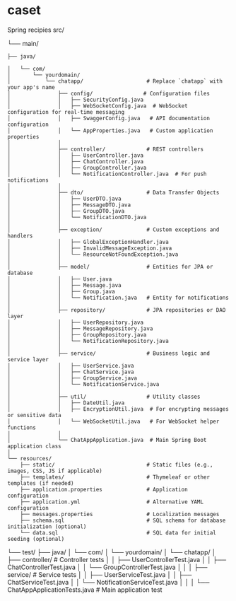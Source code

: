 # caset
Spring recipies
src/

└── main/

    ├── java/
    
    │   └── com/
    │       └── yourdomain/
    │           └── chatapp/                    # Replace `chatapp` with your app's name
    │               ├── config/                # Configuration files
    │               │   ├── SecurityConfig.java
    │               │   ├── WebSocketConfig.java  # WebSocket configuration for real-time messaging
    │               │   ├── SwaggerConfig.java   # API documentation configuration
    │               │   └── AppProperties.java   # Custom application properties
    │               │
    │               ├── controller/             # REST controllers
    │               │   ├── UserController.java
    │               │   ├── ChatController.java
    │               │   ├── GroupController.java
    │               │   └── NotificationController.java  # For push notifications
    │               │
    │               ├── dto/                    # Data Transfer Objects
    │               │   ├── UserDTO.java
    │               │   ├── MessageDTO.java
    │               │   ├── GroupDTO.java
    │               │   └── NotificationDTO.java
    │               │
    │               ├── exception/              # Custom exceptions and handlers
    │               │   ├── GlobalExceptionHandler.java
    │               │   ├── InvalidMessageException.java
    │               │   └── ResourceNotFoundException.java
    │               │
    │               ├── model/                  # Entities for JPA or database
    │               │   ├── User.java
    │               │   ├── Message.java
    │               │   ├── Group.java
    │               │   └── Notification.java   # Entity for notifications
    │               │
    │               ├── repository/             # JPA repositories or DAO layer
    │               │   ├── UserRepository.java
    │               │   ├── MessageRepository.java
    │               │   ├── GroupRepository.java
    │               │   └── NotificationRepository.java
    │               │
    │               ├── service/                # Business logic and service layer
    │               │   ├── UserService.java
    │               │   ├── ChatService.java
    │               │   ├── GroupService.java
    │               │   └── NotificationService.java
    │               │
    │               ├── util/                   # Utility classes
    │               │   ├── DateUtil.java
    │               │   ├── EncryptionUtil.java  # For encrypting messages or sensitive data
    │               │   └── WebSocketUtil.java   # For WebSocket helper functions
    │               │
    │               └── ChatAppApplication.java  # Main Spring Boot application class
    │
    └── resources/
        ├── static/                             # Static files (e.g., images, CSS, JS if applicable)
        ├── templates/                          # Thymeleaf or other templates (if needed)
        ├── application.properties              # Application configuration
        ├── application.yml                     # Alternative YAML configuration
        ├── messages.properties                 # Localization messages
        ├── schema.sql                          # SQL schema for database initialization (optional)
        └── data.sql                            # SQL data for initial seeding (optional)

└── test/
    ├── java/
    │   └── com/
    │       └── yourdomain/
    │           └── chatapp/
    │               ├── controller/             # Controller tests
    │               │   ├── UserControllerTest.java
    │               │   ├── ChatControllerTest.java
    │               │   └── GroupControllerTest.java
    │               │
    │               ├── service/                # Service tests
    │               │   ├── UserServiceTest.java
    │               │   ├── ChatServiceTest.java
    │               │   └── NotificationServiceTest.java
    │               │
    │               └── ChatAppApplicationTests.java  # Main application test
